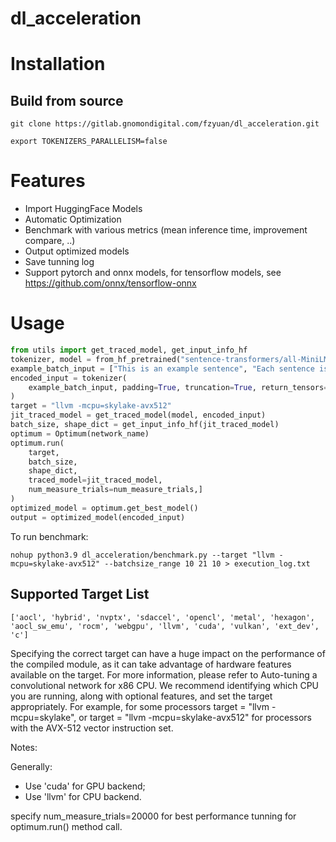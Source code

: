 # dl_acceleration

# Installation
## Build from source
```
git clone https://gitlab.gnomondigital.com/fzyuan/dl_acceleration.git
```
```
export TOKENIZERS_PARALLELISM=false
```
# Features
- Import HuggingFace Models
- Automatic Optimization
- Benchmark with various metrics (mean inference time, improvement compare, ..)
- Output optimized models
- Save tunning log
- Support pytorch and onnx models, for tensorflow models, see https://github.com/onnx/tensorflow-onnx
# Usage
```python
from utils import get_traced_model, get_input_info_hf
tokenizer, model = from_hf_pretrained("sentence-transformers/all-MiniLM-L6-v2")
example_batch_input = ["This is an example sentence", "Each sentence is converted"]
encoded_input = tokenizer(
    example_batch_input, padding=True, truncation=True, return_tensors="pt"
)
target = "llvm -mcpu=skylake-avx512"
jit_traced_model = get_traced_model(model, encoded_input)
batch_size, shape_dict = get_input_info_hf(jit_traced_model)
optimum = Optimum(network_name)
optimum.run(
    target,
    batch_size, 
    shape_dict,
    traced_model=jit_traced_model,
    num_measure_trials=num_measure_trials,]
)
optimized_model = optimum.get_best_model()
output = optimized_model(encoded_input)
```

To run benchmark:
```
nohup python3.9 dl_acceleration/benchmark.py --target "llvm -mcpu=skylake-avx512" --batchsize_range 10 21 10 > execution_log.txt
```



## Supported Target List
```
['aocl', 'hybrid', 'nvptx', 'sdaccel', 'opencl', 'metal', 'hexagon', 'aocl_sw_emu', 'rocm', 'webgpu', 'llvm', 'cuda', 'vulkan', 'ext_dev', 'c']
```
Specifying the correct target can have a huge impact on the performance of the compiled module, as it can take advantage of hardware features available on the target. For more information, please refer to Auto-tuning a convolutional network for x86 CPU. We recommend identifying which CPU you are running, along with optional features, and set the target appropriately. For example, for some processors target = "llvm -mcpu=skylake", or target = "llvm -mcpu=skylake-avx512" for processors with the AVX-512 vector instruction set.


Notes: 

Generally: 
- Use 'cuda' for GPU backend;
- Use 'llvm' for CPU backend.

specify num_measure_trials=20000 for best performance tunning for optimum.run() method call.